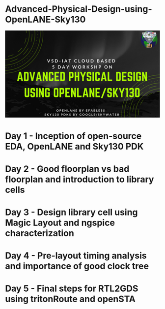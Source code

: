 # Advanced-Physical-Design-using-OpenLANE-Sky130

![](Images_Day_1/Advanced-Physical-Design-using-OpenLANE_Sky130_1.png)

# Day 1 - Inception of open-source EDA, OpenLANE and Sky130 PDK
# Day 2 - Good floorplan vs bad floorplan and introduction to library cells
# Day 3 - Design library cell using Magic Layout and ngspice characterization
# Day 4 - Pre-layout timing analysis and importance of good clock tree
# Day 5 - Final steps for RTL2GDS using tritonRoute and openSTA
